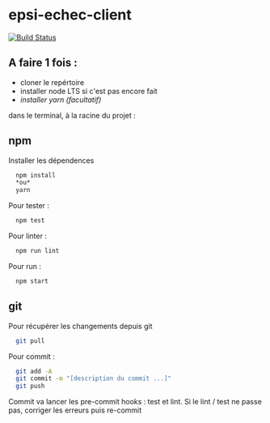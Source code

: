 # epsi-echec-client
[![Build Status](https://travis-ci.org/tsauvajon/epsi-echec-client.svg?branch=master)](https://travis-ci.org/tsauvajon/epsi-echec-client)

## A faire 1 fois :
- cloner le repértoire
- installer node LTS si c'est pas encore fait
- *installer yarn (facultatif)*


dans le terminal, à la racine du projet :
## npm

Installer les dépendences
``` bash
  npm install
  *ou*
  yarn
```

Pour tester :

``` bash
  npm test
```



Pour linter :

``` bash
  npm run lint
```

Pour run :

``` bash
  npm start
```

## git
Pour récupérer les changements depuis git

``` bash
  git pull
```

Pour commit :

``` bash
  git add -A
  git commit -m "[description du commit ...]"
  git push
```
Commit va lancer les pre-commit hooks : test et lint.
Si le lint / test ne passe pas, corriger les erreurs puis re-commit
